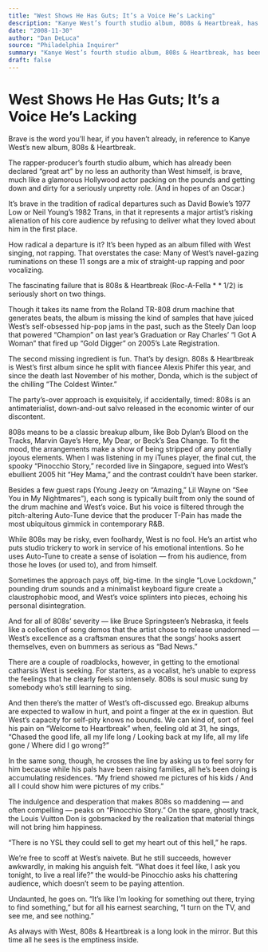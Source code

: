 ```yaml
---
title: "West Shows He Has Guts; It’s a Voice He’s Lacking"
description: "Kanye West’s fourth studio album, 808s & Heartbreak, has been declared “great art” by no less an authority than West himself. It’s brave in the tradition of radical departures such as David Bowie’s 19..."
date: "2008-11-30"
author: "Dan DeLuca"
source: "Philadelphia Inquirer"
summary: "Kanye West’s fourth studio album, 808s & Heartbreak, has been declared “great art” by no less an authority than West himself. It’s brave in the tradition of radical departures such as David Bowie’s 1977 Low or Neil Young’s 1982 Trans, in that it represents a major artist’s risking alienation of his core audience by refusing to deliver what they loved about him."
draft: false
---
```


# West Shows He Has Guts; It’s a Voice He’s Lacking

Brave is the word you’ll hear, if you haven’t already, in reference to Kanye West’s new album, 808s & Heartbreak.

The rapper-producer’s fourth studio album, which has already been declared “great art” by no less an authority than West himself, is brave, much like a glamorous Hollywood actor packing on the pounds and getting down and dirty for a seriously unpretty role. (And in hopes of an Oscar.)

It’s brave in the tradition of radical departures such as David Bowie’s 1977 Low or Neil Young’s 1982 Trans, in that it represents a major artist’s risking alienation of his core audience by refusing to deliver what they loved about him in the first place.

How radical a departure is it? It’s been hyped as an album filled with West singing, not rapping. That overstates the case: Many of West’s navel-gazing ruminations on these 11 songs are a mix of straight-up rapping and poor vocalizing.

The fascinating failure that is 808s & Heartbreak (Roc-A-Fella * * 1/2) is seriously short on two things.

Though it takes its name from the Roland TR-808 drum machine that generates beats, the album is missing the kind of samples that have juiced West’s self-obsessed hip-pop jams in the past, such as the Steely Dan loop that powered “Champion” on last year’s Graduation or Ray Charles’ “I Got A Woman” that fired up “Gold Digger” on 2005’s Late Registration.

The second missing ingredient is fun. That’s by design. 808s & Heartbreak is West’s first album since he split with fiancee Alexis Phifer this year, and since the death last November of his mother, Donda, which is the subject of the chilling “The Coldest Winter.”

The party’s-over approach is exquisitely, if accidentally, timed: 808s is an antimaterialist, down-and-out salvo released in the economic winter of our discontent.

808s means to be a classic breakup album, like Bob Dylan’s Blood on the Tracks, Marvin Gaye’s Here, My Dear, or Beck’s Sea Change. To fit the mood, the arrangements make a show of being stripped of any potentially joyous elements. When I was listening in my iTunes player, the final cut, the spooky “Pinocchio Story,” recorded live in Singapore, segued into West’s ebullient 2005 hit “Hey Mama,” and the contrast couldn’t have been starker.

Besides a few guest raps (Young Jeezy on “Amazing,” Lil Wayne on “See You in My Nightmares”), each song is typically built from only the sound of the drum machine and West’s voice. But his voice is filtered through the pitch-altering Auto-Tune device that the producer T-Pain has made the most ubiquitous gimmick in contemporary R&B.

While 808s may be risky, even foolhardy, West is no fool. He’s an artist who puts studio trickery to work in service of his emotional intentions. So he uses Auto-Tune to create a sense of isolation — from his audience, from those he loves (or used to), and from himself.

Sometimes the approach pays off, big-time. In the single “Love Lockdown,” pounding drum sounds and a minimalist keyboard figure create a claustrophobic mood, and West’s voice splinters into pieces, echoing his personal disintegration.

And for all of 808s’ severity — like Bruce Springsteen’s Nebraska, it feels like a collection of song demos that the artist chose to release unadorned — West’s excellence as a craftsman ensures that the songs’ hooks assert themselves, even on bummers as serious as “Bad News.”

There are a couple of roadblocks, however, in getting to the emotional catharsis West is seeking. For starters, as a vocalist, he’s unable to express the feelings that he clearly feels so intensely. 808s is soul music sung by somebody who’s still learning to sing.

And then there’s the matter of West’s oft-discussed ego. Breakup albums are expected to wallow in hurt, and point a finger at the ex in question. But West’s capacity for self-pity knows no bounds. We can kind of, sort of feel his pain on “Welcome to Heartbreak” when, feeling old at 31, he sings, “Chased the good life, all my life long / Looking back at my life, all my life gone / Where did I go wrong?”

In the same song, though, he crosses the line by asking us to feel sorry for him because while his pals have been raising families, all he’s been doing is accumulating residences. “My friend showed me pictures of his kids / And all I could show him were pictures of my cribs.”

The indulgence and desperation that makes 808s so maddening — and often compelling — peaks on “Pinocchio Story.” On the spare, ghostly track, the Louis Vuitton Don is gobsmacked by the realization that material things will not bring him happiness.

“There is no YSL they could sell to get my heart out of this hell,” he raps.

We’re free to scoff at West’s naivete. But he still succeeds, however awkwardly, in making his anguish felt. “What does it feel like, I ask you tonight, to live a real life?” the would-be Pinocchio asks his chattering audience, which doesn’t seem to be paying attention.

Undaunted, he goes on. “It’s like I’m looking for something out there, trying to find something,” but for all his earnest searching, “I turn on the TV, and see me, and see nothing.”

As always with West, 808s & Heartbreak is a long look in the mirror. But this time all he sees is the emptiness inside.
